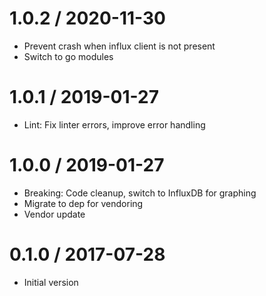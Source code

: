 # 1.0.2 / 2020-11-30

  * Prevent crash when influx client is not present
  * Switch to go modules

# 1.0.1 / 2019-01-27

  * Lint: Fix linter errors, improve error handling

# 1.0.0 / 2019-01-27

  * Breaking: Code cleanup, switch to InfluxDB for graphing
  * Migrate to dep for vendoring
  * Vendor update

# 0.1.0 / 2017-07-28

  * Initial version
